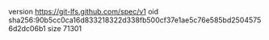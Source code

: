 version https://git-lfs.github.com/spec/v1
oid sha256:90b5cc0ca16d833218322d338fb500cf37e1ae5c76e585bd25045756d2dc06b1
size 71301
